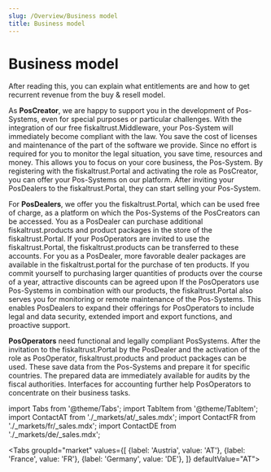 ```yaml
---
slug: /Overview/Business model
title: Business model
---
```

# Business model

After reading this, you can explain what entitlements are and how to get recurrent revenue from the buy & resell model.

As **PosCreator**, we are happy to support you in the development of Pos-Systems, even for special purposes or particular challenges. With the integration of our free fiskaltrust.Middleware, your Pos-System will immediately become compliant with the law. You save the cost of licenses and maintenance of the part of the software we provide. Since no effort is required for you to monitor the legal situation, you save time, resources and money. This allows you to focus on your core business, the Pos-System. By registering with the fiskaltrust.Portal and activating the role as PosCreator, you can offer your Pos-Systems on our platform. After inviting your PosDealers to the fiskaltrust.Portal, they can start selling your Pos-System.

For **PosDealers**, we offer you the fiskaltrust.Portal, which can be used free of charge, as a platform on which the Pos-Systems of the PosCreators can be accessed. You as a PosDealer can purchase additional fiskaltrust.products and product packages in the store of the fiskaltrust.Portal. 
If your PosOperators are invited to use the fiskaltrust.Portal, the fiskaltrust.products can be transferred to these accounts. For you as a PosDealer, more favorable dealer packages are available in the fiskaltrust.portal for the purchase of ten products. If you commit yourself to purchasing larger quantities of products over the course of a year, attractive discounts can be agreed upon
If the PosOperators use Pos-Systems in combination with our products, the fiskaltrust.Portal also serves you for monitoring or remote maintenance of the Pos-Systems. This enables PosDealers to expand their offerings for PosOperators to include legal and data security, extended import and export functions, and proactive support.

**PosOperators** need functional and legally compliant PosSystems. After the invitation to the fiskaltrust.Portal by the PosDealer and the activation of the role as PosOperator, fiskaltrust.products and product packages can be used. These save data from the Pos-Systems and prepare it for specific countries. The prepared data are immediately available for audits by the fiscal authorities. Interfaces for accounting further help PosOperators to concentrate on their business tasks.

import Tabs from '@theme/Tabs';
import TabItem from '@theme/TabItem';
import ContactAT from './_markets/at/_sales.mdx';
import ContactFR from './_markets/fr/_sales.mdx';
import ContactDE from './_markets/de/_sales.mdx';

<Tabs groupId="market"
  values={[
    {label: 'Austria', value: 'AT'},
    {label: 'France', value: 'FR'},
    {label: 'Germany', value: 'DE'},
  ]}
  defaultValue="AT">

  <TabItem value="AT">
    <ContactAT />
  </TabItem>

  <TabItem value="FR">
    <ContactFR />
  </TabItem>

  <TabItem value="DE">
    <ContactDE />
  </TabItem>

</Tabs>